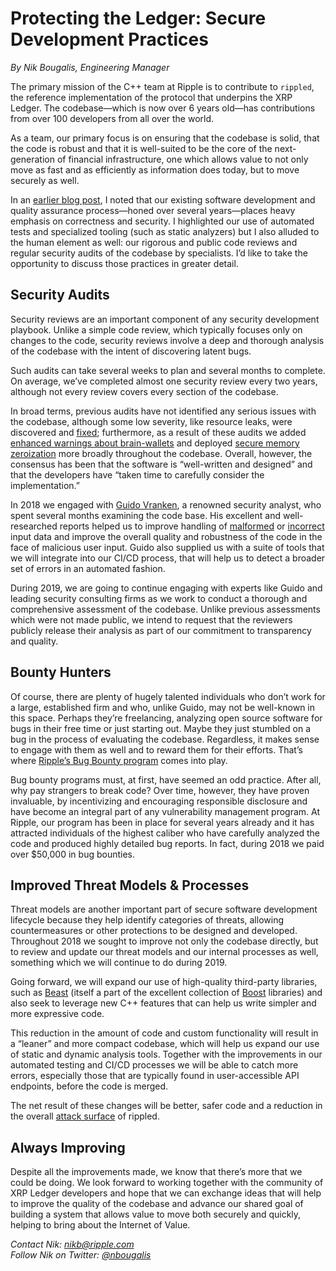 # Protecting the Ledger: Secure Development Practices

_By Nik Bougalis, Engineering Manager_

The primary mission of the C++ team at Ripple is to contribute to `rippled`, the reference implementation of the protocol that underpins the XRP Ledger. The codebase—which is now over 6 years old—has contributions from over 100 developers from all over the world.

As a team, our primary focus is on ensuring that the codebase is solid, that the code is robust and that it is well-suited to be the core of the next-generation of financial infrastructure, one which allows value to not only move as fast and as efficiently as information does today, but to move securely as well.

In an [earlier blog post](https://developers.ripple.com/blog/2017/invariant-checking.html), I noted that our existing software development and quality assurance process—honed over several years—places heavy emphasis on correctness and security. I highlighted our use of automated tests and specialized tooling (such as static analyzers) but I also alluded to the human element as well: our rigorous and public code reviews and regular security audits of the codebase by specialists. I’d like to take the opportunity to discuss those practices in greater detail.

<!-- BREAK -->

## Security Audits

Security reviews are an important component of any security development playbook. Unlike a simple code review, which typically focuses only on changes to the code, security reviews involve a deep and thorough analysis of the codebase with the intent of discovering latent bugs.

Such audits can take several weeks to plan and several months to complete. On average, we’ve completed almost one security review every two years, although not every review covers every section of the codebase.

In broad terms, previous audits have not identified any serious issues with the codebase, although some low severity, like resource leaks, were discovered and [fixed](https://github.com/ripple/rippled/commit/b5dbd7942f8896367e65cbc8f58e9bfbce81d953); furthermore, as a result of these audits we added [enhanced warnings about brain-wallets](https://github.com/ripple/rippled/commit/ab8102f927e7db5fee19b453206249f446ab9c70) and deployed [secure memory zeroization](https://github.com/ripple/rippled/commit/39f91351046bdff30b153f8442b562a3abe0ac82) more broadly throughout the codebase. Overall, however, the consensus has been that the software is “well-written and designed” and that the developers have “taken time to carefully consider the implementation.”

In 2018 we engaged with [Guido Vranken](https://twitter.com/guidovranken), a renowned security analyst, who spent several months examining the code base. His excellent and well-researched reports helped us to improve handling of [malformed](https://github.com/ripple/rippled/commit/ea76103d5f522ae3ce4b27155e194faab99e379e) or [incorrect](https://github.com/ripple/rippled/commit/ba9ca1378e0c93c448ab7f73e3246959aaa67783) input data and improve the overall quality and robustness of the code in the face of malicious user input. Guido also supplied us with a suite of tools that we will integrate into our CI/CD process, that will help us to detect a broader set of errors in an automated fashion.

During 2019, we are going to continue engaging with experts like Guido and leading security consulting firms as we work to conduct a thorough and comprehensive assessment of the codebase. Unlike previous assessments which were not made public, we intend to request that the reviewers publicly release their analysis as part of our commitment to transparency and quality.

## Bounty Hunters

Of course, there are plenty of hugely talented individuals who don’t work for a large, established firm and who, unlike Guido, may not be well-known in this space. Perhaps they’re freelancing, analyzing open source software for bugs in their free time or just starting out. Maybe they just stumbled on a bug in the process of evaluating the codebase. Regardless, it makes sense to engage with them as well and to reward them for their efforts. That’s where [Ripple’s Bug Bounty program](https://ripple.com/bug-bounty/) comes into play.

Bug bounty programs must, at first, have seemed an odd practice. After all, why pay strangers to break code? Over time, however, they have proven invaluable, by incentivizing and encouraging responsible disclosure and have become an integral part of any vulnerability management program. At Ripple, our program has been in place for several years already and it has attracted individuals of the highest caliber who have carefully analyzed the code and produced highly detailed bug reports. In fact, during 2018 we paid over $50,000 in bug bounties.

## Improved Threat Models & Processes

Threat models are another important part of secure software development lifecycle because they help identify categories of threats, allowing countermeasures or other protections to be designed and developed. Throughout 2018 we sought to improve not only the codebase directly, but to review and update our threat models and our internal processes as well, something which we will continue to do during 2019.

Going forward, we will expand our use of high-quality third-party libraries, such as [Beast](https://www.boost.org/doc/libs/1_69_0/libs/beast/doc/html/beast/introduction.html) (itself a part of the excellent collection of [Boost](https://www.boost.org/) libraries) and also seek to leverage new C++ features that can help us write simpler and more expressive code.

This reduction in the amount of code and custom functionality will result in a “leaner” and more compact codebase, which will help us expand our use of static and dynamic analysis tools. Together with the improvements in our automated testing and CI/CD processes we will be able to catch more errors, especially those that are typically found in user-accessible API endpoints, before the code is merged.

The net result of these changes will be better, safer code and a reduction in the overall [attack surface](https://en.wikipedia.org/wiki/Attack_surface) of rippled.

## Always Improving

Despite all the improvements made, we know that there’s more that we could be doing. We look forward to working together with the community of XRP Ledger developers and hope that we can exchange ideas that will help to improve the quality of the codebase and advance our shared goal of building a system that allows value to move both securely and quickly, helping to bring about the Internet of Value.

_Contact Nik: <nikb@ripple.com>_ <br />
_Follow Nik on Twitter: [@nbougalis](https://twitter.com/nbougalis)_